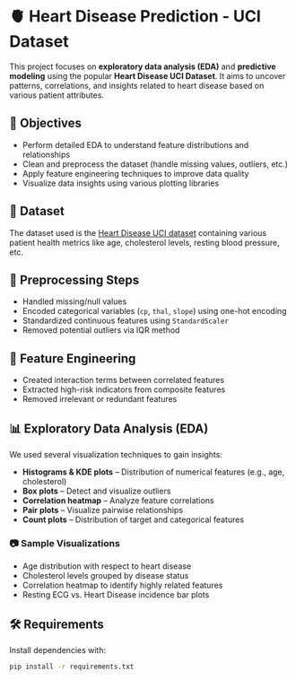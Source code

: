 # 🫀 Heart Disease Prediction - UCI Dataset

This project focuses on **exploratory data analysis (EDA)** and **predictive modeling** using the popular **Heart Disease UCI Dataset**. It aims to uncover patterns, correlations, and insights related to heart disease based on various patient attributes.


## 📌 Objectives

- Perform detailed EDA to understand feature distributions and relationships
- Clean and preprocess the dataset (handle missing values, outliers, etc.)
- Apply feature engineering techniques to improve data quality
- Visualize data insights using various plotting libraries

## 🧪 Dataset

The dataset used is the [Heart Disease UCI dataset](https://www.kaggle.com/ronitf/heart-disease-uci) containing various patient health metrics like age, cholesterol levels, resting blood pressure, etc.

## 🧹 Preprocessing Steps

- Handled missing/null values
- Encoded categorical variables (`cp`, `thal`, `slope`) using one-hot encoding
- Standardized continuous features using `StandardScaler`
- Removed potential outliers via IQR method

## 🔧 Feature Engineering

- Created interaction terms between correlated features
- Extracted high-risk indicators from composite features
- Removed irrelevant or redundant features

## 📊 Exploratory Data Analysis (EDA)

We used several visualization techniques to gain insights:

- **Histograms & KDE plots** – Distribution of numerical features (e.g., age, cholesterol)
- **Box plots** – Detect and visualize outliers
- **Correlation heatmap** – Analyze feature correlations
- **Pair plots** – Visualize pairwise relationships
- **Count plots** – Distribution of target and categorical features

### 📷 Sample Visualizations

- Age distribution with respect to heart disease
- Cholesterol levels grouped by disease status
- Correlation heatmap to identify highly related features
- Resting ECG vs. Heart Disease incidence bar plots

## 🛠️ Requirements

Install dependencies with:

```bash
pip install -r requirements.txt
